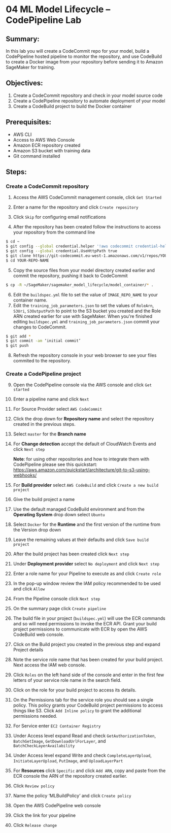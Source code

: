 # 04 ML Model Lifecycle – CodePipeline Lab

## Summary:

In this lab you will create a CodeCommit repo for your model, build a
CodePipeline hosted pipeline to monitor the repository, and use
CodeBuild to create a Docker image from your repository before sending
it to Amazon SageMaker for training.

## Objectives:
1.  Create a CodeCommit repository and check in your model source code
1.  Create a CodePipeline repository to automate deployment of your model
1.  Create a CodeBuild project to build the Docker container

## Prerequisites:
-   AWS CLI
-   Access to AWS Web Console
-   Amazon ECR repository created
-   Amazon S3 bucket with training data
-   Git command installed

## Steps:
### Create a CodeCommit repository

1.  Access the AWS CodeCommit management console, click `Get Started`

1.  Enter a name for the repository and click `Create repository`

1.  Click `Skip` for configuring email notifications

1.  After the repository has been created follow the instructions to
    access your repository from the command line
```bash
$ cd ~
$ git config --global credential.helper '!aws codecommit credential-helper $@'
$ git config --global credential.UseHttpPath true
$ git clone https://git-codecommit.eu-west-1.amazonaws.com/v1/repos/YOUR-REPO-NAME
$ cd YOUR-REPO-NAME
```

5.  Copy the source files from your model directory created earlier and
    commit the repository, pushing it back to CodeCommit

```bash
$ cp -R ~/SageMaker/sagemaker_model_lifecycle/model_container/* .
```
6. Edit the `buildspec.yml` file to set the value of `IMAGE_REPO_NAME` to your container name.
7. Edit the `training_job_parameters.json` to set the values of `RoleArn`, `S3Uri`, `S3OutputPath` to point to the S3 bucket you created and the Role ARN created earlier for use with SageMaker.  When you're finished editing `buildspec.yml` and `training_job_parameters.json` commit your changes to CodeCommit.
```bash
$ git add *
$ git commit -am ‘initial commit’
$ git push
```

8.  Refresh the repository console in your web browser to see your files
    commited to the repository.

### Create a CodePipeline project

9.  Open the CodePipeline console via the AWS console and click `Get started`

2.  Enter a pipeline name and click `Next`

3.  For Source Provider select `AWS CodeCommit`

4.  Click the drop down for **Repository name** and select the repository
    created in the previous steps.

5.  Select `master` for the **Branch name**

6.  For **Change detection** accept the default of CloudWatch Events and
    click `Next step`

    **Note**: for using other repositories and how to integrate them
    with CodePipeline please see this quickstart:
    <https://aws.amazon.com/quickstart/architecture/git-to-s3-using-webhooks/>

7.  For **Build provider** select `AWS CodeBuild` and click `Create a new build project`

8.  Give the build project a name

9.  Use the default managed CodeBuild environment and from the **Operating System** drop down select `Ubuntu`

1. Select `Docker` for the **Runtime** and the first version of the runtime from the Version drop down

1. Leave the remaining values at their defaults and click `Save build project`

1. After the build project has been created click `Next step`

1. Under **Deployment provider** select `No deployment` and click `Next step`

1. Enter a role name for your Pipeline to execute as and click `Create role`

1. In the pop-up window review the IAM policy recommended to be used
    and click `Allow`

1. From the Pipeline console click `Next step`

1. On the summary page click `Create pipeline`

1. The build file in your project (`buildspec.yml`) will use the ECR
    commands and so will need permissions to invoke the ECR API. Grant
    your build project permissions to communicate with ECR by open the
    AWS CodeBuild web console.

1. Click on the Build project you created in the previous step and
    expand Project details

2. Note the service role name that has been created for your build
    project. Next access the IAM web console.

2. Click `Roles` on the left hand side of the console and enter in the
    first few letters of your service role name in the search field.

2. Click on the role for your build project to access its details.

2. On the Permissions tab for the service role you should see a single
    policy. This policy grants your CodeBuild project permissions to
    access things like S3. Click `Add Inline policy` to grant the
    additional permissions needed.

2. For Service enter `EC2 Container Registry`

2. Under Access level expand Read and check `GetAuthorizationToken`,
    `BatchGetImage`, `GetDownloadUrlForLayer`, and
    `BatchCheckLayerAvailability`

2. Under Access level expand Write and check `CompleteLayerUpload`,
    `InitiateLayerUpload`, `PutImage`, and `UploadLayerPart`

2. For **Resources** click `Specific` and click `Add ARN`, copy and paste
    from the ECR console the ARN of the repository created earlier.

2. Click `Review policy`

2. Name the policy ‘MLBuildPolicy’ and click `Create policy`
1. Open the AWS CodePipeline web console
1. Click the link for your pipeline
1. Click `Release change`